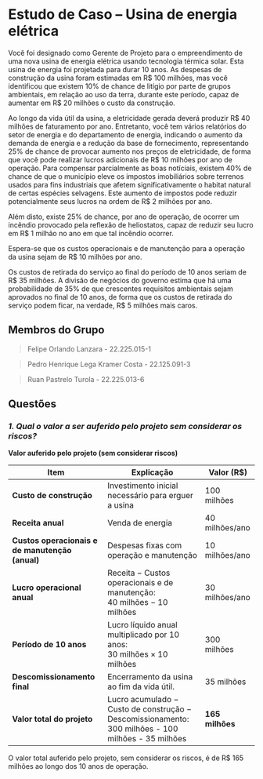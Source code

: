 # Estudo de Caso – Usina de energia elétrica

Você foi designado como Gerente de Projeto para o empreendimento de uma nova usina de
energia elétrica usando tecnologia térmica solar. Esta usina de energia foi projetada para durar
10 anos. As despesas de construção da usina foram estimadas em R$ 100 milhões, mas você
identificou que existem 10% de chance de litígio por parte de grupos ambientais, em relação ao
uso da terra, durante este período, capaz de aumentar em R$ 20 milhões o custo da construção.

Ao longo da vida útil da usina, a eletricidade gerada deverá produzir R$ 40 milhões de faturamento por ano. Entretanto, você tem vários relatórios do setor de energia e do departamento
de energia, indicando o aumento da demanda de energia e a redução da base de fornecimento,
representando 25% de chance de provocar aumento nos preços de eletricidade, de forma que
você pode realizar lucros adicionais de R$ 10 milhões por ano de operação. Para compensar
parcialmente as boas notíciais, existem 40% de chance de que o município eleve os impostos
imobiliários sobre terrenos usados para fins industriais que afetem significativamente o habitat
natural de certas espécies selvagens. Este aumento de impostos pode reduzir potencialmente
seus lucros na ordem de R$ 2 milhões por ano.

Além disto, existe 25% de chance, por ano de operação, de ocorrer um incêndio provocado
pela reflexão de heliostatos, capaz de reduzir seu lucro em R$ 1 milhão no ano em que tal
incêndio ocorrer.

Espera-se que os custos operacionais e de manutenção para a operação da usina sejam de
R$ 10 milhões por ano.

Os custos de retirada do serviço ao final do período de 10 anos seriam de R$ 35 milhões.
A divisão de negócios do governo estima que há uma probabilidade de 35% de que crescentes
requisitos ambientais sejam aprovados no final de 10 anos, de forma que os custos de retirada
do serviço podem ficar, na verdade, R$ 5 milhões mais caros.

## Membros do Grupo

> Felipe Orlando Lanzara - 22.225.015-1

> Pedro Henrique Lega Kramer Costa - 22.125.091-3

> Ruan Pastrelo Turola - 22.225.013-6

## Questões

### *1. Qual o valor a ser auferido pelo projeto sem considerar os riscos?*

**Valor auferido pelo projeto (sem considerar riscos)**

| Item                          | Explicação                                                                 | Valor (R$) |
|-------------------------------|-----------------------------------------------------------------------------|--------------------|
| **Custo de construção**       | Investimento inicial necessário para erguer a usina | 100 milhões|
| **Receita anual**             | Venda de energia | 40 milhões/ano |
| **Custos operacionais e de manutenção (anual)** | Despesas fixas com operação e manutenção | 10 milhões/ano |
| **Lucro operacional anual**   | Receita − Custos operacionais e de manutenção: <br> 40 milhões − 10 milhões | 30 milhões/ano |
| **Período de 10 anos**        | Lucro líquido anual multiplicado por 10 anos: <br> 30 milhões × 10 milhões| 300 milhões |
| **Descomissionamento final**  | Encerramento da usina ao fim da vida útil. | 35 milhões |
| **Valor total do projeto**    | Lucro acumulado − Custo de construção − Descomissionamento: <br> 300 milhões - 100 milhões - 35 milhões | **165 milhões** |

O valor total auferido pelo projeto, sem considerar os riscos, é de R$ 165 milhões ao longo dos 10 anos de operação.

